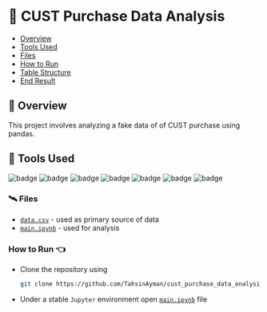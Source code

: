 # 🌄 CUST Purchase Data Analysis

- [Overview](#-overview)
- [Tools Used](#-tools-used)
- [Files](#️-files)
- [How to Run](#how-to-run-)
- [Table Structure](#-table-structure)
- [End Result](#-end-result)


## 🚀 Overview

This project involves analyzing a fake data of of CUST purchase using pandas.

## 💼 Tools Used

![badge](https://img.shields.io/badge/git-%23F05033.svg?style=for-the-badge&logo=git&logoColor=white)
![badge](https://img.shields.io/badge/github-%23121011.svg?style=for-the-badge&logo=github&logoColor=white)
![badge](https://img.shields.io/badge/windows-%230078D6.svg?style=for-the-badge&logo=windows&logoColor=white)
![badge](https://img.shields.io/badge/vscode-%23007ACC.svg?style=for-the-badge&logo=visual-studio-code&logoColor=white)
![badge](https://img.shields.io/badge/python-%233776AB.svg?style=for-the-badge&logo=python&logoColor=white)
![badge](https://img.shields.io/badge/pandas-%23150458.svg?style=for-the-badge&logo=pandas&logoColor=white)
![badge](https://img.shields.io/badge/jupyter-%23F37626.svg?style=for-the-badge&logo=jupyter&logoColor=white)

### 🛰️ Files

- [`data.csv`](./data/data.csv) - used as primary source of data
- [`main.ipynb`](./main.ipynb) - used for analysis

### How to Run 👈
- Clone the repository using 
    ```bash
    git clone https://github.com/TahsinAyman/cust_purchase_data_analysis.git
    ```
- Under a stable `Jupyter` environment open [`main.ipynb`](./main.ipynb) file
